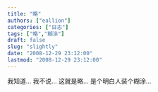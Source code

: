 ```yaml
---
title: "略"
authors: ["eallion"]
categories: ["日志"]
tags: ["略","糊涂"]
draft: false
slug: "slightly"
date: "2008-12-29 23:12:00"
lastmod: "2008-12-29 23:12:00"
---
```


我知道...
我不说...
这就是略...
是个明白人装个糊涂...
